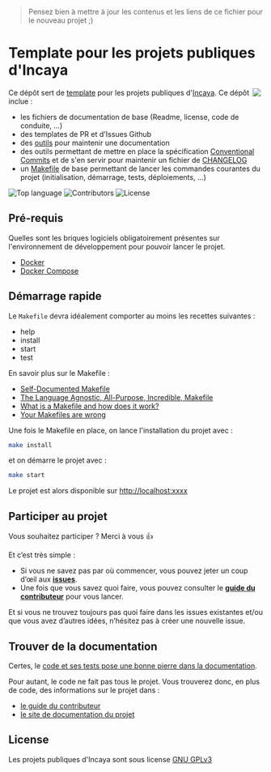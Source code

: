 > Pensez bien à mettre à jour les contenus et les liens de ce fichier pour le nouveau projet ;)

# Template pour les projets publiques d'Incaya

<!-- Une description succinct mais motivante du projet. -->

<img align="right" src="https://incaya.fr/images/logo_hu48204ac56d872c7eba4fc9701c1d9b38_4541_148x148_fit_box_3.png"  style="margin-right: 5px"/>

Ce dépôt sert de [template](https://github.blog/2019-06-06-generate-new-repositories-with-repository-templates/) pour les projets publiques d'[Incaya](https://incaya.fr). Ce dépôt inclue : 
- les fichiers de documentation de base (Readme, license, code de conduite, ...)
- des templates de PR et d'Issues Github
- des [outils](https://github.com/incaya/incaya-documentation) pour maintenir une documentation
- des outils permettant de mettre en place la spécification [Conventional Commits](https://www.conventionalcommits.org/fr/v1.0.0/) et de s'en servir pour maintenir un fichier de [CHANGELOG](https://fr.wikipedia.org/wiki/Changelog)
- un [Makefile](https://fr.wikipedia.org/wiki/Make) de base permettant de lancer les commandes courantes du projet (initialisation, démarrage, tests, déploiements, ...)

![Top language](https://img.shields.io/github/languages/top/incaya/template-open-project.svg) ![Contributors](https://img.shields.io/github/contributors/incaya/template-open-project.svg) ![License](https://img.shields.io/github/license/incaya/template-open-project.svg)

<!-- LES BADGES
![Tests](https://github.com/incaya/template-open-project/workflows/phpunit/badge.svg?branch=main) ![Top language](https://img.shields.io/github/languages/top/incaya/template-open-project.svg) ![Contributors](https://img.shields.io/github/contributors/incaya/template-open-project.svg) ![License](https://img.shields.io/github/license/incaya/template-open-project.svg) ![PRs Welcome](https://img.shields.io/badge/PRs-welcome-brightgreen.svg) -->

## Pré-requis

Quelles sont les briques logiciels obligatoirement présentes sur l'environnement de développement pour pouvoir lancer le projet.

- [Docker](https://www.docker.com/)
- [Docker Compose](https://docs.docker.com/compose/install/)

## Démarrage rapide

Le `Makefile` devra idéalement comporter au moins les recettes suivantes :

- help
- install
- start
- test

En savoir plus sur le Makefile :

- [Self-Documented Makefile](https://marmelab.com/blog/2016/02/29/auto-documented-makefile.html)
- [The Language Agnostic, All-Purpose, Incredible, Makefile](https://blog.mindlessness.life/2019/11/17/the-language-agnostic-all-purpose-incredible-makefile.html)
- [What is a Makefile and how does it work?](https://opensource.com/article/18/8/what-how-makefile)
- [Your Makefiles are wrong](https://tech.davis-hansson.com/p/make/)

Une fois le Makefile en place, on lance l'installation du projet avec :

```bash
make install
```

et on démarre le projet avec :

```bash
make start
```

Le projet est alors disponible sur <http://localhost:xxxx>

## Participer au projet

Vous souhaitez participer ? Merci à vous :+1:

Et c’est très simple :

- Si vous ne savez pas par où commencer, vous pouvez jeter un coup d’œil aux [**issues**](https://github.com/incaya/template-open-project/issues).
- Une fois que vous savez quoi faire, vous pouvez consulter le [**guide du contributeur**](CONTRIBUTING.md) pour vous lancer.

Et si vous ne trouvez toujours pas quoi faire dans les issues existantes et/ou que vous avez d’autres idées, n’hésitez pas à créer une nouvelle issue.

## Trouver de la documentation

Certes, le [code et ses tests pose une bonne pierre dans la documentation](https://martinfowler.com/bliki/CodeAsDocumentation.html).

Pour autant, le code ne fait pas tous le projet. Vous trouverez donc, en plus de code, des informations sur le projet dans :

- [le guide du contributeur](CONTRIBUTING.md)
- [le site de documentation du projet](https://www.estcequonmetenprodaujourdhui.info/)

## License

Les projets publiques d'Incaya sont sous license [GNU GPLv3](LICENSE)

